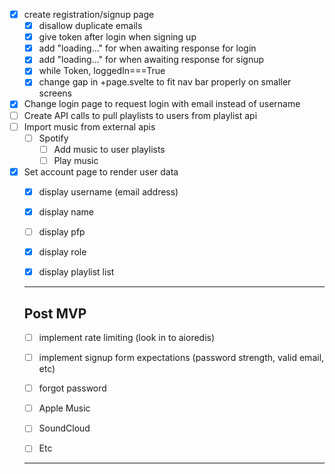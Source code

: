 - [x] create registration/signup page
  - [x] disallow duplicate emails
  - [x] give token after login when signing up
  - [x] add "loading..." for when awaiting response for login
  - [x] add "loading..." for when awaiting response for signup
  - [x] while Token, loggedIn===True
  - [x] change gap in +page.svelte to fit nav bar properly on smaller screens
- [x] Change login page to request login with email instead of username
- [ ] Create API calls to pull playlists to users from playlist api
- [ ] Import music from external apis
  - [ ] Spotify
    - [ ] Add music to user playlists
    - [ ] Play music
- [x] Set account page to render user data 
  - [x] display username (email address)
  - [x] display name
  - [ ] display pfp
  - [x] display role
  - [x] display playlist list


  ---
  ## Post MVP
  - [ ] implement rate limiting (look in to aioredis)
  - [ ] implement signup form expectations (password strength, valid email, etc)
  - [ ] forgot password

  - [ ] Apple Music
  - [ ] SoundCloud
  - [ ] Etc
  --- 
